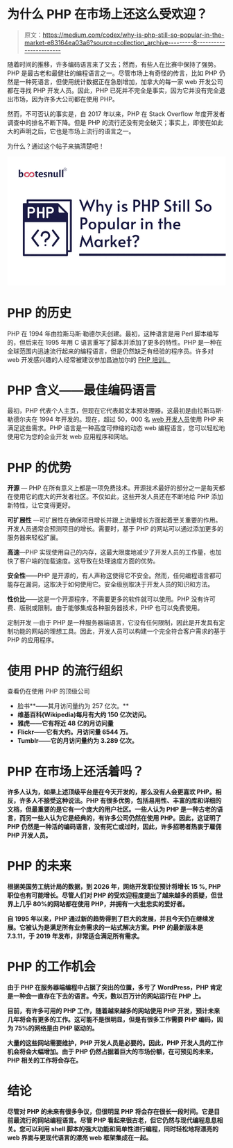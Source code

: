 # 为什么 PHP 在市场上还这么受欢迎？

> 原文：<https://medium.com/codex/why-is-php-still-so-popular-in-the-market-e83164ea03a6?source=collection_archive---------8----------------------->

随着时间的推移，许多编码语言来了又去；然而，有些人在比赛中保持了强势。PHP 是最古老和最健壮的编程语言之一。尽管市场上有奇怪的传言，比如 PHP 仍然是一种死语言，但使用统计数据正在急剧增加，加拿大的每一家 web 开发公司都在寻找 PHP 开发人员。因此，PHP 已死并不完全是事实，因为它并没有完全退出市场，因为许多大公司都在使用 PHP。

然而，不可否认的事实是，自 2017 年以来，PHP 在 Stack Overflow 年度开发者调查中的排名不断下降。但是 PHP 的流行还没有完全破灭；事实上，即使在如此大的声明之后，它也是市场上流行的语言之一。

为什么？通过这个帖子来搞清楚吧！

![](img/731ec43493d44ac2238b896a5e56136f.png)

# **PHP 的历史**

PHP 在 1994 年由拉斯马斯·勒德尔夫创建。最初，这种语言是用 Perl 脚本编写的，但后来在 1995 年用 C 语言重写了脚本并添加了更多的特性。PHP 是一种在全球范围内迅速流行起来的编程语言，但是仍然缺乏有经验的程序员。许多对 web 开发感兴趣的人经常被建议参加昌迪加尔的 [PHP 培训。](https://bootesnull.com/course/php-training-in-chandigarh-mohali/)

# **PHP 含义——最佳编码语言**

最初，PHP 代表个人主页，但现在它代表超文本预处理器。这最初是由拉斯马斯·勒德尔夫在 1994 年开发的。现在，超过 50，000 名 [web 开发人员](https://digibharata.com/web-development-companies-in-new-jersey/)使用 PHP 来满足这些需求。PHP 语言是一种高度可伸缩的动态 web 编程语言，您可以轻松地使用它为您的企业开发 web 应用程序和网站。

# PHP 的优势

**开源** — PHP 在所有意义上都是一项免费技术。开源技术最好的部分之一是每天都在使用它的庞大的开发者社区。不仅如此，这些开发人员还在不断地给 PHP 添加新特性，让它变得更好。

**可扩展性** —可扩展性在确保项目增长并跟上流量增长方面起着至关重要的作用。开发人员通常会预测项目的增长。需要时，基于 PHP 的网站可以通过添加更多的服务器来轻松扩展。

**高速**—PHP 实现使用自己的内存，这最大限度地减少了开发人员的工作量，也加快了客户端的加载速度。这导致在处理速度方面的优势。

**安全性**——PHP 是开源的，有人声称这使得它不安全。然而，任何编程语言都可能存在漏洞，这取决于如何使用它。安全级别取决于开发人员的知识和方法。

**性价比**——这是一个开源程序，不需要更多的软件就可以使用。PHP 没有许可费、版税或限制。由于能够集成各种服务器技术，PHP 也可以免费使用。

定制开发 —由于 PHP 是一种服务器端语言，它没有任何限制，因此是开发具有定制功能的网站的理想工具。因此，开发人员可以构建一个完全符合客户需求的基于 PHP 的应用程序。

# 使用 PHP 的流行组织

查看仍在使用 PHP 的顶级公司

*   脸书**——其月访问量约为 257 亿次。**
*   **维基百科(Wikipedia)每月有大约 150 亿次访问。**
*   **雅虎——它有将近 48 亿的月访问量**
*   ****Flickr**——它有大约。月访问量 6544 万。**
*   **Tumblr——它的月访问量约为 3.289 亿次。**

# **PHP 在市场上还活着吗？**

**许多人认为，如果上述顶级平台是在今天开发的，那么没有人会更喜欢 PHP。相反，许多人不接受这种说法。PHP 有很多优势，包括易用性、丰富的库和详细的文档，但最重要的是它有一个庞大的用户社区。一些人认为 PHP 是一种古老的语言，而另一些人认为它是经典的，有许多公司仍然在使用 PHP。因此，这证明了 PHP 仍然是一种活的编码语言，没有死亡或过时，因此，许多招聘者热衷于雇佣 PHP 开发人员。**

# **PHP 的未来**

**根据美国劳工统计局的数据，到 2026 年，网络开发职位预计将增长 15 %, PHP 职位也有可能增长。尽管人们对 PHP 的受欢迎程度提出了越来越多的质疑，但世界上几乎 80%的网站都在使用 PHP，并拥有一大批忠实的爱好者。**

**自 1995 年以来，PHP 通过新的趋势得到了巨大的发展，并且今天仍在继续发展。它被认为是满足所有业务需求的一站式解决方案。PHP 的最新版本是 7.3.11，于 2019 年发布，非常适合满足所有需求。**

# ****PHP 的工作机会****

**由于 PHP 在服务器端编程中占据了突出的位置，多亏了 WordPress，PHP 肯定是一种会一直存在下去的语言。今天，数以百万计的网站运行在 PHP 上。**

**目前，有许多可用的 PHP 工作，随着越来越多的网站使用 PHP 开发，预计未来几年将会有更多的工作。这可能不是很明显，但是有很多工作需要 PHP 编码，因为 75%的网络是由 PHP 驱动的。**

**大量的这些网站需要维护，PHP 开发人员是必要的。因此，PHP 开发人员的工作机会将会大幅增加。由于 PHP 仍然占据着巨大的市场份额，在可预见的未来，PHP 相关的工作将会存在。**

# ****结论****

**尽管对 PHP 的未来有很多争议，但很明显 PHP 将会存在很长一段时间。它是目前最流行的网站编程语言。尽管 PHP 看起来很古老，但它仍然与现代编程息息相关。您可以利用 shell 脚本的强大功能和简单性进行编程，同时轻松地将漂亮的 web 界面与更现代语言的漂亮 web 框架集成在一起。**
